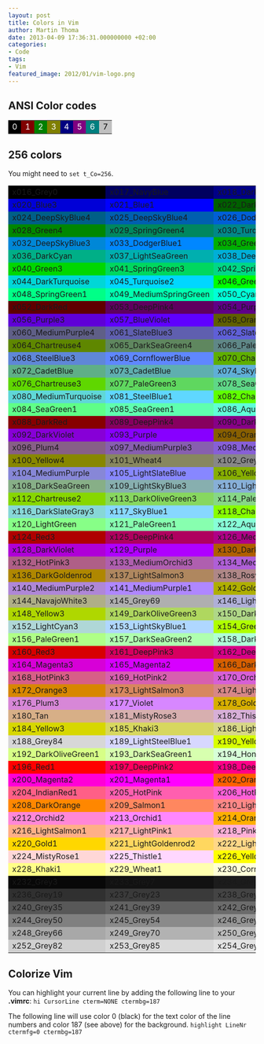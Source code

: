 ```yaml
---
layout: post
title: Colors in Vim
author: Martin Thoma
date: 2013-04-09 17:36:31.000000000 +02:00
categories:
- Code
tags:
- Vim
featured_image: 2012/01/vim-logo.png
---
```

<h2>ANSI Color codes</h2>

<table>
  <tr>
    <td style="background: black;color:white">0</td>
    <td style="background: maroon;color:white">1</td>
    <td style="background: green;color:white">2</td>
    <td style="background: olive;color:white">3</td>
    <td style="background: navy;color:white">4</td>
    <td style="background: purple;color:white">5</td>
    <td style="background: teal;color:white">6</td>
    <td style="background: silver;color:black">7</td>
  </tr>
</table>

<h2>256 colors</h2>
You might need to <code>set t_Co=256</code>.

<table>
<tr>
<td style="background:#000000">x016_Grey0</td>
<td style="background:#00005f">x017_NavyBlue</td>
<td style="background:#000087">x018_DarkBlue</td>
<td style="background:#0000af">x019_Blue3</td>
</tr>
<tr>
<td style="background:#0000d7">x020_Blue3</td>
<td style="background:#0000ff">x021_Blue1</td>
<td style="background:#005f00">x022_DarkGreen</td>
<td style="background:#005f5f">x023_DeepSkyBlue4</td>
</tr>
<tr>
<td style="background:#005f87">x024_DeepSkyBlue4</td>
<td style="background:#005faf">x025_DeepSkyBlue4</td>
<td style="background:#005fd7">x026_DodgerBlue3</td>
<td style="background:#005fff">x027_DodgerBlue2</td>
</tr>
<tr>
<td style="background:#008700">x028_Green4</td>
<td style="background:#00875f">x029_SpringGreen4</td>
<td style="background:#008787">x030_Turquoise4</td>
<td style="background:#0087af">x031_DeepSkyBlue3</td>
</tr>
<tr>
<td style="background:#0087d7">x032_DeepSkyBlue3</td>
<td style="background:#0087ff">x033_DodgerBlue1</td>
<td style="background:#00af00">x034_Green3</td>
<td style="background:#00af5f">x035_SpringGreen3</td>
</tr>
<tr>
<td style="background:#00af87">x036_DarkCyan</td>
<td style="background:#00afaf">x037_LightSeaGreen</td>
<td style="background:#00afd7">x038_DeepSkyBlue2</td>
<td style="background:#00afff">x039_DeepSkyBlue1</td>
</tr>
<tr>
<td style="background:#00d700">x040_Green3</td>
<td style="background:#00d75f">x041_SpringGreen3</td>
<td style="background:#00d787">x042_SpringGreen2</td>
<td style="background:#00d7af">x043_Cyan3</td>
</tr>
<tr>
<td style="background:#00d7d7">x044_DarkTurquoise</td>
<td style="background:#00d7ff">x045_Turquoise2</td>
<td style="background:#00ff00">x046_Green1</td>
<td style="background:#00ff5f">x047_SpringGreen2</td>
</tr>
<tr>
<td style="background:#00ff87">x048_SpringGreen1</td>
<td style="background:#00ffaf">x049_MediumSpringGreen</td>
<td style="background:#00ffd7">x050_Cyan2</td>
<td style="background:#00ffff">x051_Cyan1</td>
</tr>
<tr>
<td style="background:#5f0000">x052_DarkRed</td>
<td style="background:#5f005f">x053_DeepPink4</td>
<td style="background:#5f0087">x054_Purple4</td>
<td style="background:#5f00af">x055_Purple4</td>
</tr>
<tr>
<td style="background:#5f00d7">x056_Purple3</td>
<td style="background:#5f00ff">x057_BlueViolet</td>
<td style="background:#5f5f00">x058_Orange4</td>
<td style="background:#5f5f5f">x059_Grey37</td>
</tr>
<tr>
<td style="background:#5f5f87">x060_MediumPurple4</td>
<td style="background:#5f5faf">x061_SlateBlue3</td>
<td style="background:#5f5fd7">x062_SlateBlue3</td>
<td style="background:#5f5fff">x063_RoyalBlue1</td>
</tr>
<tr>
<td style="background:#5f8700">x064_Chartreuse4</td>
<td style="background:#5f875f">x065_DarkSeaGreen4</td>
<td style="background:#5f8787">x066_PaleTurquoise4</td>
<td style="background:#5f87af">x067_SteelBlue</td>
</tr>
<tr>
<td style="background:#5f87d7">x068_SteelBlue3</td>
<td style="background:#5f87ff">x069_CornflowerBlue</td>
<td style="background:#5faf00">x070_Chartreuse3</td>
<td style="background:#5faf5f">x071_DarkSeaGreen4</td>
</tr>
<tr>
<td style="background:#5faf87">x072_CadetBlue</td>
<td style="background:#5fafaf">x073_CadetBlue</td>
<td style="background:#5fafd7">x074_SkyBlue3</td>
<td style="background:#5fafff">x075_SteelBlue1</td>
</tr>
<tr>
<td style="background:#5fd700">x076_Chartreuse3</td>
<td style="background:#5fd75f">x077_PaleGreen3</td>
<td style="background:#5fd787">x078_SeaGreen3</td>
<td style="background:#5fd7af">x079_Aquamarine3</td>
</tr>
<tr>
<td style="background:#5fd7d7">x080_MediumTurquoise</td>
<td style="background:#5fd7ff">x081_SteelBlue1</td>
<td style="background:#5fff00">x082_Chartreuse2</td>
<td style="background:#5fff5f">x083_SeaGreen2</td>
</tr>
<tr>
<td style="background:#5fff87">x084_SeaGreen1</td>
<td style="background:#5fffaf">x085_SeaGreen1</td>
<td style="background:#5fffd7">x086_Aquamarine1</td>
<td style="background:#5fffff">x087_DarkSlateGray2</td>
</tr>
<tr>
<td style="background:#870000">x088_DarkRed</td>
<td style="background:#87005f">x089_DeepPink4</td>
<td style="background:#870087">x090_DarkMagenta</td>
<td style="background:#8700af">x091_DarkMagenta</td>
</tr>
<tr>
<td style="background:#8700d7">x092_DarkViolet</td>
<td style="background:#8700ff">x093_Purple</td>
<td style="background:#875f00">x094_Orange4</td>
<td style="background:#875f5f">x095_LightPink4</td>
</tr>
<tr>
<td style="background:#875f87">x096_Plum4</td>
<td style="background:#875faf">x097_MediumPurple3</td>
<td style="background:#875fd7">x098_MediumPurple3</td>
<td style="background:#875fff">x099_SlateBlue1</td>
</tr>
<tr>
<td style="background:#878700">x100_Yellow4</td>
<td style="background:#87875f">x101_Wheat4</td>
<td style="background:#878787">x102_Grey53</td>
<td style="background:#8787af">x103_LightSlateGrey</td>
</tr>
<tr>
<td style="background:#8787d7">x104_MediumPurple</td>
<td style="background:#8787ff">x105_LightSlateBlue</td>
<td style="background:#87af00">x106_Yellow4</td>
<td style="background:#87af5f">x107_DarkOliveGreen3</td>
</tr>
<tr>
<td style="background:#87af87">x108_DarkSeaGreen</td>
<td style="background:#87afaf">x109_LightSkyBlue3</td>
<td style="background:#87afd7">x110_LightSkyBlue3</td>
<td style="background:#87afff">x111_SkyBlue2</td>
</tr>
<tr>
<td style="background:#87d700">x112_Chartreuse2</td>
<td style="background:#87d75f">x113_DarkOliveGreen3</td>
<td style="background:#87d787">x114_PaleGreen3</td>
<td style="background:#87d7af">x115_DarkSeaGreen3</td>
</tr>
<tr>
<td style="background:#87d7d7">x116_DarkSlateGray3</td>
<td style="background:#87d7ff">x117_SkyBlue1</td>
<td style="background:#87ff00">x118_Chartreuse1</td>
<td style="background:#87ff5f">x119_LightGreen</td>
</tr>
<tr>
<td style="background:#87ff87">x120_LightGreen</td>
<td style="background:#87ffaf">x121_PaleGreen1</td>
<td style="background:#87ffd7">x122_Aquamarine1</td>
<td style="background:#87ffff">x123_DarkSlateGray1</td>
</tr>
<tr>
<td style="background:#af0000">x124_Red3</td>
<td style="background:#af005f">x125_DeepPink4</td>
<td style="background:#af0087">x126_MediumVioletRed</td>
<td style="background:#af00af">x127_Magenta3</td>
</tr>
<tr>
<td style="background:#af00d7">x128_DarkViolet</td>
<td style="background:#af00ff">x129_Purple</td>
<td style="background:#af5f00">x130_DarkOrange3</td>
<td style="background:#af5f5f">x131_IndianRed</td>
</tr>
<tr>
<td style="background:#af5f87">x132_HotPink3</td>
<td style="background:#af5faf">x133_MediumOrchid3</td>
<td style="background:#af5fd7">x134_MediumOrchid</td>
<td style="background:#af5fff">x135_MediumPurple2</td>
</tr>
<tr>
<td style="background:#af8700">x136_DarkGoldenrod</td>
<td style="background:#af875f">x137_LightSalmon3</td>
<td style="background:#af8787">x138_RosyBrown</td>
<td style="background:#af87af">x139_Grey63</td>
</tr>
<tr>
<td style="background:#af87d7">x140_MediumPurple2</td>
<td style="background:#af87ff">x141_MediumPurple1</td>
<td style="background:#afaf00">x142_Gold3</td>
<td style="background:#afaf5f">x143_DarkKhaki</td>
</tr>
<tr>
<td style="background:#afaf87">x144_NavajoWhite3</td>
<td style="background:#afafaf">x145_Grey69</td>
<td style="background:#afafd7">x146_LightSteelBlue3</td>
<td style="background:#afafff">x147_LightSteelBlue</td>
</tr>
<tr>
<td style="background:#afd700">x148_Yellow3</td>
<td style="background:#afd75f">x149_DarkOliveGreen3</td>
<td style="background:#afd787">x150_DarkSeaGreen3</td>
<td style="background:#afd7af">x151_DarkSeaGreen2</td>
</tr>
<tr>
<td style="background:#afd7d7">x152_LightCyan3</td>
<td style="background:#afd7ff">x153_LightSkyBlue1</td>
<td style="background:#afff00">x154_GreenYellow</td>
<td style="background:#afff5f">x155_DarkOliveGreen2</td>
</tr>
<tr>
<td style="background:#afff87">x156_PaleGreen1</td>
<td style="background:#afffaf">x157_DarkSeaGreen2</td>
<td style="background:#afffd7">x158_DarkSeaGreen1</td>
<td style="background:#afffff">x159_PaleTurquoise1</td>
</tr>
<tr>
<td style="background:#d70000">x160_Red3</td>
<td style="background:#d7005f">x161_DeepPink3</td>
<td style="background:#d70087">x162_DeepPink3</td>
<td style="background:#d700af">x163_Magenta3</td>
</tr>
<tr>
<td style="background:#d700d7">x164_Magenta3</td>
<td style="background:#d700ff">x165_Magenta2</td>
<td style="background:#d75f00">x166_DarkOrange3</td>
<td style="background:#d75f5f">x167_IndianRed</td>
</tr>
<tr>
<td style="background:#d75f87">x168_HotPink3</td>
<td style="background:#d75faf">x169_HotPink2</td>
<td style="background:#d75fd7">x170_Orchid</td>
<td style="background:#d75fff">x171_MediumOrchid1</td>
</tr>
<tr>
<td style="background:#d78700">x172_Orange3</td>
<td style="background:#d7875f">x173_LightSalmon3</td>
<td style="background:#d78787">x174_LightPink3</td>
<td style="background:#d787af">x175_Pink3</td>
</tr>
<tr>
<td style="background:#d787d7">x176_Plum3</td>
<td style="background:#d787ff">x177_Violet</td>
<td style="background:#d7af00">x178_Gold3</td>
<td style="background:#d7af5f">x179_LightGoldenrod3</td>
</tr>
<tr>
<td style="background:#d7af87">x180_Tan</td>
<td style="background:#d7afaf">x181_MistyRose3</td>
<td style="background:#d7afd7">x182_Thistle3</td>
<td style="background:#d7afff">x183_Plum2</td>
</tr>
<tr>
<td style="background:#d7d700">x184_Yellow3</td>
<td style="background:#d7d75f">x185_Khaki3</td>
<td style="background:#d7d787">x186_LightGoldenrod2</td>
<td style="background:#d7d7af">x187_LightYellow3</td>
</tr>
<tr>
<td style="background:#d7d7d7">x188_Grey84</td>
<td style="background:#d7d7ff">x189_LightSteelBlue1</td>
<td style="background:#d7ff00">x190_Yellow2</td>
<td style="background:#d7ff5f">x191_DarkOliveGreen1</td>
</tr>
<tr>
<td style="background:#d7ff87">x192_DarkOliveGreen1</td>
<td style="background:#d7ffaf">x193_DarkSeaGreen1</td>
<td style="background:#d7ffd7">x194_Honeydew2</td>
<td style="background:#d7ffff">x195_LightCyan1</td>
</tr>
<tr>
<td style="background:#ff0000">x196_Red1</td>
<td style="background:#ff005f">x197_DeepPink2</td>
<td style="background:#ff0087">x198_DeepPink1</td>
<td style="background:#ff00af">x199_DeepPink1</td>
</tr>
<tr>
<td style="background:#ff00d7">x200_Magenta2</td>
<td style="background:#ff00ff">x201_Magenta1</td>
<td style="background:#ff5f00">x202_OrangeRed1</td>
<td style="background:#ff5f5f">x203_IndianRed1</td>
</tr>
<tr>
<td style="background:#ff5f87">x204_IndianRed1</td>
<td style="background:#ff5faf">x205_HotPink</td>
<td style="background:#ff5fd7">x206_HotPink</td>
<td style="background:#ff5fff">x207_MediumOrchid1</td>
</tr>
<tr>
<td style="background:#ff8700">x208_DarkOrange</td>
<td style="background:#ff875f">x209_Salmon1</td>
<td style="background:#ff8787">x210_LightCoral</td>
<td style="background:#ff87af">x211_PaleVioletRed1</td>
</tr>
<tr>
<td style="background:#ff87d7">x212_Orchid2</td>
<td style="background:#ff87ff">x213_Orchid1</td>
<td style="background:#ffaf00">x214_Orange1</td>
<td style="background:#ffaf5f">x215_SandyBrown</td>
</tr>
<tr>
<td style="background:#ffaf87">x216_LightSalmon1</td>
<td style="background:#ffafaf">x217_LightPink1</td>
<td style="background:#ffafd7">x218_Pink1</td>
<td style="background:#ffafff">x219_Plum1</td>
</tr>
<tr>
<td style="background:#ffd700">x220_Gold1</td>
<td style="background:#ffd75f">x221_LightGoldenrod2</td>
<td style="background:#ffd787">x222_LightGoldenrod2</td>
<td style="background:#ffd7af">x223_NavajoWhite1</td>
</tr>
<tr>
<td style="background:#ffd7d7">x224_MistyRose1</td>
<td style="background:#ffd7ff">x225_Thistle1</td>
<td style="background:#ffff00">x226_Yellow1</td>
<td style="background:#ffff5f">x227_LightGoldenrod1</td>
</tr>
<tr>
<td style="background:#ffff87">x228_Khaki1</td>
<td style="background:#ffffaf">x229_Wheat1</td>
<td style="background:#ffffd7">x230_Cornsilk1</td>
<td style="background:#ffffff">x231_Grey100</td>
</tr>
<tr>
<td style="background:#080808">x232_Grey3</td>
<td style="background:#121212">x233_Grey7</td>
<td style="background:#1c1c1c">x234_Grey11</td>
<td style="background:#262626">x235_Grey15</td>
</tr>
<tr>
<td style="background:#303030">x236_Grey19</td>
<td style="background:#3a3a3a">x237_Grey23</td>
<td style="background:#444444">x238_Grey27</td>
<td style="background:#4e4e4e">x239_Grey30</td>
</tr>
<tr>
<td style="background:#585858">x240_Grey35</td>
<td style="background:#626262">x241_Grey39</td>
<td style="background:#6c6c6c">x242_Grey42</td>
<td style="background:#767676">x243_Grey46</td>
</tr>
<tr>
<td style="background:#808080">x244_Grey50</td>
<td style="background:#8a8a8a">x245_Grey54</td>
<td style="background:#949494">x246_Grey58</td>
<td style="background:#9e9e9e">x247_Grey62</td>
</tr>
<tr>
<td style="background:#a8a8a8">x248_Grey66</td>
<td style="background:#b2b2b2">x249_Grey70</td>
<td style="background:#bcbcbc">x250_Grey74</td>
<td style="background:#c6c6c6">x251_Grey78</td>
</tr>
<tr>
<td style="background:#d0d0d0">x252_Grey82</td>
<td style="background:#dadada">x253_Grey85</td>
<td style="background:#e4e4e4">x254_Grey89</td>
<td style="background:#eeeeee">x255_Grey93</td>
</tr>
</table>

<h2>Colorize Vim</h2>
You can highlight your current line by adding the following line to your <strong>.vimrc</strong>:
<code>hi CursorLine cterm=NONE ctermbg=187</code>

The following line will use color 0 (black) for the text color of the line numbers and color 187 (see above) for the background.
<code>highlight LineNr ctermfg=0 ctermbg=187</code>
